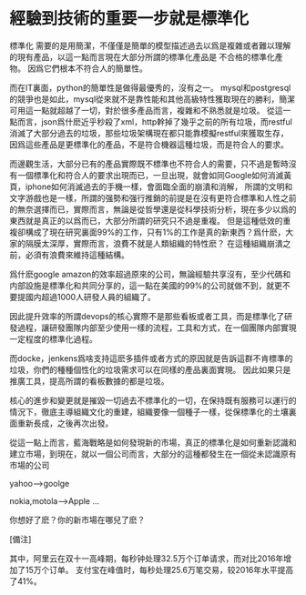 # 經驗到技術的重要一步就是標準化

標準化 需要的是用簡潔，不僅僅是簡單的模型描述過去以爲是複雜或者難以理解的現有產品，以這一點而言現在大部分所謂的標準化產品是 不合格的標準化產物。
因爲它們根本不符合人的簡單性。

而在IT裏面，python的簡單性是做得最優秀的，沒有之一。
 mysql和postgresql的競爭也是如此，mysql從來就不是靠性能和其他高級特性獲取現在的勝利，簡潔可用這一點就超越了一切，對於很多產品而言，複雜和不熟悉就是垃圾。
從這一點而言，json爲什麽近乎秒殺了xml，http幹掉了幾乎之前的所有垃圾，而restful消滅了大部分過去的垃圾，那些垃圾架構現在都只能靠模擬restful來獲取生存，
因爲這些產品是更標準化的產品，不是符合機器這種垃圾，而是符合人的要求。

而邊觀生活，大部分已有的產品實際既不標準也不符合人的需要，只不過是暫時沒有一個標準化和符合人的要求出現而已，一旦出現，就會如同Google如何消滅黃頁，iphone如何消滅過去的手機一樣，會面臨全面的崩潰和消解，
所謂的文明和文字游戲也是一樣，所謂的强勢和强行推銷的前提是在沒有更符合標準和人性之前的無奈選擇而已，實際而言，無論是從哲學還是從科學技術分析，現在多少以爲的東西就是真正的以爲而已，大部分所謂的研究只不過是重複。
但是這種低效的重複卻構成了現在研究裏面99%的工作，只有1%的工作是真的新東西？爲什麽，大家的隔膜太深厚，實際而言，浪費不就是人類組織的特性麽？ 在這種組織崩潰之前，必須有浪費來維持這種結構。


爲什麽google amazon的效率超過原來的公司，無論經驗共享沒有，至少代碼和内部設施是標準化和共同分享的，這一點在美國的99%的公司就做不到，就更不要提國内超過1000人研發人員的組織了。


因此提升效率的所謂devops的核心實際不是那些看板或者工具，而是標準化了研發過程，讓研發團隊内部至少使用一樣的流程，工具和方式，在一個團隊内部實現一定程度的標準化過程。

而docke，jenkens爲啥支持這麽多插件或者方式的原因就是告訴這群不肯標準的垃圾，你們的種種個性化的垃圾需求可以在同樣的產品裏面實現。 因此如果只是推廣工具，提高所謂的看板數據的都是垃圾。

核心的進步和變更就是摧毀一切過去不標準化的一切，在保持既有服務可以運行的情況下，徹底主導組織文化的重建，組織要像一個種子一樣，從保標準化的土壤裏面重新長成，之後再次出發。

從這一點上而言，藍海戰略是如何發現新的市場，真正的標準化是如何重新認識和建立市場，到現在，就以一個公司而言，大部分的這種都發生在一個從未認識原有市場的公司

yahoo-->goolge

nokia,motola-->Apple
...

你想好了麽？你的新市場在哪兒了麽？

[備注]


其中，阿里云在双十一高峰期，每秒钟处理32.5万个订单请求，而对比2016年增加了15万个订单。
支付宝在峰值时，每秒处理25.6万笔交易，较2016年水平提高了41%。